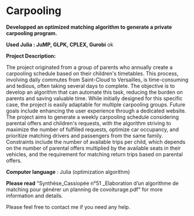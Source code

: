 # Carpooling

**Developped an optimized matching algorithm to generate a private carpooling program.**

**Used Julia : JuMP, GLPK, CPLEX, Gurobi**
ok

**Project Description:**

The project originated from a group of parents who annually create a carpooling schedule based on their children's timetables. This process, involving daily commutes from Saint-Cloud to Versailles, is time-consuming and tedious, often taking several days to complete. The objective is to develop an algorithm that can automate this task, reducing the burden on parents and saving valuable time. While initially designed for this specific case, the project is easily adaptable for multiple carpooling groups. Future goals include enhancing the user experience through a dedicated website. The project aims to generate a weekly carpooling schedule considering parental offers and children's requests, with the algorithm striving to maximize the number of fulfilled requests, optimize car occupancy, and prioritize matching drivers and passengers from the same family. Constraints include the number of available trips per child, which depends on the number of parental offers multiplied by the available seats in their vehicles, and the requirement for matching return trips based on parental offers.


**Computer language** : Julia (optimization algorithm)

**Please read** "Synthèse_Cassiopée n°51 _Elaboration d’un algorithme de matching pour générer un planning de covoiturage.pdf" for more information and details.

Please feel free to contact me if you need any help.
